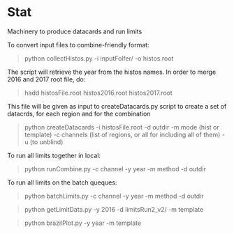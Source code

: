# Stat
Machinery to produce datacards and run limits


To convert input files to combine-friendly format:

> python collectHistos.py  -i inputFolfer/ -o histos.root

The script will retrieve the year from the histos names.
In order to merge 2016 and 2017 root file, do:

> hadd histosFile.root histos2016.root histos2017.root

This file will be given as input to createDatacards.py script
to create a set of datacrds, for each region and for the combination

> python createDatacards -i histosFile.root -d outdir -m mode (hist or template) -c channels (list of regions, or all for including all of them) -u (to unblind)

To run all limits together in local: 

> python runCombine.py -c channel -y year -m method -d outdir 

To run all limits on the batch queques:

>  python batchLimits.py -c channel -y year -m method -d outdir 
 
> python getLimitData.py -y 2016 -d limitsRun2_v2/ -m template

> python brazilPlot.py -y year -m template 
